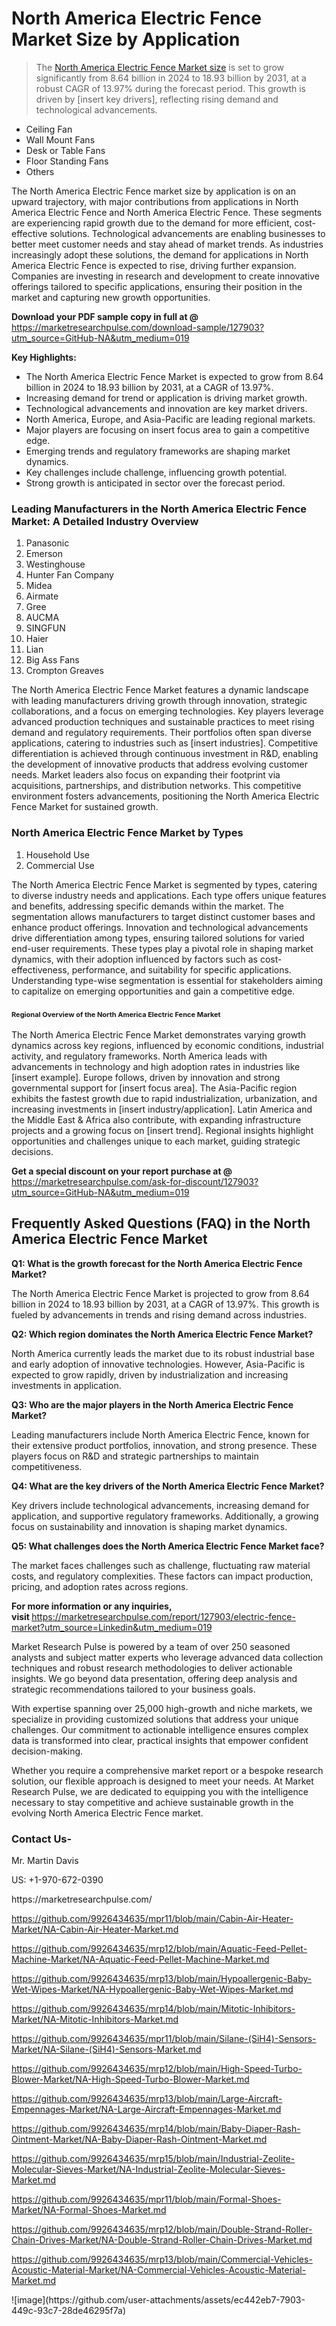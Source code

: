<h1>North America Electric Fence Market&nbsp;Size by Application</h1><blockquote><p>The <a href="https://marketresearchpulse.com/download-sample/127903?utm_source=GitHub-NA&amp;utm_medium=019">North America Electric Fence Market size</a> is set to grow significantly from 8.64 billion in 2024 to 18.93 billion by 2031, at a robust CAGR of 13.97% during the forecast period. This growth is driven by [insert key drivers], reflecting rising demand and technological advancements.</p></blockquote><ul><li>Ceiling Fan <li> Wall Mount Fans <li> Desk or Table Fans <li> Floor Standing Fans <li> Others</li></ul><p>The North America Electric Fence market size by application is on an upward trajectory, with major contributions from applications in North America Electric Fence and North America Electric Fence. These segments are experiencing rapid growth due to the demand for more efficient, cost-effective solutions. Technological advancements are enabling businesses to better meet customer needs and stay ahead of market trends. As industries increasingly adopt these solutions, the demand for applications in North America Electric Fence is expected to rise, driving further expansion. Companies are investing in research and development to create innovative offerings tailored to specific applications, ensuring their position in the market and capturing new growth opportunities.</p><p><strong>Download your PDF sample copy in full at @ </strong><a href="https://marketresearchpulse.com/download-sample/127903?utm_source=GitHub-NA&amp;utm_medium=019">https://marketresearchpulse.com/download-sample/127903?utm_source=GitHub-NA&amp;utm_medium=019</a></p><p><strong>Key Highlights: </strong></p><ul><li>The North America Electric Fence Market is expected to grow from 8.64 billion in 2024 to 18.93 billion by 2031, at a CAGR of 13.97%.</li><li>Increasing demand for trend or application is driving market growth.</li><li>Technological advancements and innovation are key market drivers.</li><li>North America, Europe, and Asia-Pacific are leading regional markets.</li><li>Major players are focusing on insert focus area to gain a competitive edge.</li><li>Emerging trends and regulatory frameworks are shaping market dynamics.</li><li>Key challenges include challenge, influencing growth potential.</li><li>Strong growth is anticipated in sector over the forecast period.</li></ul><h3>Leading Manufacturers in the North America Electric Fence Market: A Detailed Industry Overview</h3><ol><li>Panasonic</li><li>Emerson</li><li>Westinghouse</li><li>Hunter Fan Company</li><li>Midea</li><li>Airmate</li><li>Gree</li><li>AUCMA</li><li>SINGFUN</li><li>Haier</li><li>Lian</li><li>Big Ass Fans</li><li>Crompton Greaves</li></ol><div class="flex max-w-full flex-col flex-grow"><div class="min-h-8 text-message flex w-full flex-col items-end gap-2 whitespace-normal break-words [.text-message+&amp;]:mt-5" dir="auto" data-message-author-role="assistant" data-message-id="fd8432e4-4910-450d-b182-61b7bfb0a01f" data-message-model-slug="gpt-4o"><div class="flex w-full flex-col gap-1 empty:hidden first:pt-[3px]"><div class="markdown prose w-full break-words dark:prose-invert light"><p>The North America Electric Fence Market features a dynamic landscape with leading manufacturers driving growth through innovation, strategic collaborations, and a focus on emerging technologies. Key players leverage advanced production techniques and sustainable practices to meet rising demand and regulatory requirements. Their portfolios often span diverse applications, catering to industries such as [insert industries]. Competitive differentiation is achieved through continuous investment in R&amp;D, enabling the development of innovative products that address evolving customer needs. Market leaders also focus on expanding their footprint via acquisitions, partnerships, and distribution networks. This competitive environment fosters advancements, positioning the North America Electric Fence Market for sustained growth.</p></div></div></div></div><h3>North America Electric Fence Market by Types</h3><ol><li>Household Use <li> Commercial Use</li></ol><div class="flex max-w-full flex-col flex-grow"><div class="min-h-8 text-message flex w-full flex-col items-end gap-2 whitespace-normal break-words [.text-message+&amp;]:mt-5" dir="auto" data-message-author-role="assistant" data-message-id="084470be-0bb7-4664-bddf-5156b4f41249" data-message-model-slug="gpt-4o-mini"><div class="flex w-full flex-col gap-1 empty:hidden first:pt-[3px]"><div class="markdown prose w-full break-words dark:prose-invert light"><p>The North America Electric Fence Market is segmented by types, catering to diverse industry needs and applications. Each type offers unique features and benefits, addressing specific demands within the market. The segmentation allows manufacturers to target distinct customer bases and enhance product offerings. Innovation and technological advancements drive differentiation among types, ensuring tailored solutions for varied end-user requirements. These types play a pivotal role in shaping market dynamics, with their adoption influenced by factors such as cost-effectiveness, performance, and suitability for specific applications. Understanding type-wise segmentation is essential for stakeholders aiming to capitalize on emerging opportunities and gain a competitive edge.</p></div></div></div></div><h3><span style="font-size: 11px;">Regional Overview of the North America Electric Fence Market</span></h3><div class="flex max-w-full flex-col flex-grow"><div class="min-h-8 text-message flex w-full flex-col items-end gap-2 whitespace-normal break-words [.text-message+&amp;]:mt-5" dir="auto" data-message-author-role="assistant" data-message-id="e9038762-ce64-4e30-91c9-9bd413514231" data-message-model-slug="gpt-4o-mini"><div class="flex w-full flex-col gap-1 empty:hidden first:pt-[3px]"><div class="markdown prose w-full break-words dark:prose-invert light"><p>The North America Electric Fence Market demonstrates varying growth dynamics across key regions, influenced by economic conditions, industrial activity, and regulatory frameworks. North America leads with advancements in technology and high adoption rates in industries like [insert example]. Europe follows, driven by innovation and strong governmental support for [insert focus area]. The Asia-Pacific region exhibits the fastest growth due to rapid industrialization, urbanization, and increasing investments in [insert industry/application]. Latin America and the Middle East &amp; Africa also contribute, with expanding infrastructure projects and a growing focus on [insert trend]. Regional insights highlight opportunities and challenges unique to each market, guiding strategic decisions.</p></div></div></div></div><p><strong>Get a special discount on your report purchase at @ </strong><a href="https://marketresearchpulse.com/ask-for-discount/127903?utm_source=GitHub-NA&amp;utm_medium=019">https://marketresearchpulse.com/ask-for-discount/127903?utm_source=GitHub-NA&amp;utm_medium=019</a></p><h2>Frequently Asked Questions (FAQ) in the North America Electric Fence Market</h2><p><strong>Q1: What is the growth forecast for the North America Electric Fence Market?</strong></p><p>The North America Electric Fence Market is projected to grow from 8.64 billion in 2024 to 18.93 billion by 2031, at a CAGR of 13.97%. This growth is fueled by advancements in trends and rising demand across industries.</p><p><strong>Q2: Which region dominates the North America Electric Fence Market?</strong></p><p>North America currently leads the market due to its robust industrial base and early adoption of innovative technologies. However, Asia-Pacific is expected to grow rapidly, driven by industrialization and increasing investments in application.</p><p><strong>Q3: Who are the major players in the North America Electric Fence Market?</strong></p><p>Leading manufacturers include North America Electric Fence, known for their extensive product portfolios, innovation, and strong presence. These players focus on R&amp;D and strategic partnerships to maintain competitiveness.</p><p><strong>Q4: What are the key drivers of the North America Electric Fence Market?</strong></p><p>Key drivers include technological advancements, increasing demand for application, and supportive regulatory frameworks. Additionally, a growing focus on sustainability and innovation is shaping market dynamics.</p><p><strong>Q5: What challenges does the North America Electric Fence Market face?</strong></p><p>The market faces challenges such as challenge, fluctuating raw material costs, and regulatory complexities. These factors can impact production, pricing, and adoption rates across regions.</p><p><strong>For more information or any inquiries, visit&nbsp;</strong><a href="https://marketresearchpulse.com/report/127903/electric-fence-market?utm_source=Linkedin&utm_medium=019">https://marketresearchpulse.com/report/127903/electric-fence-market?utm_source=Linkedin&utm_medium=019</a></p><p>Market Research Pulse is powered by a team of over 250 seasoned analysts and subject matter experts who leverage advanced data collection techniques and robust research methodologies to deliver actionable insights. We go beyond data presentation, offering deep analysis and strategic recommendations tailored to your business goals.</p><p>With expertise spanning over 25,000 high-growth and niche markets, we specialize in providing customized solutions that address your unique challenges. Our commitment to actionable intelligence ensures complex data is transformed into clear, practical insights that empower confident decision-making.</p><p>Whether you require a comprehensive market report or a bespoke research solution, our flexible approach is designed to meet your needs. At Market Research Pulse, we are dedicated to equipping you with the intelligence necessary to stay competitive and achieve sustainable growth in the evolving North America Electric Fence market.</p><h3><strong>Contact Us-</strong></h3><p>Mr. Martin Davis</p><p>US: +1-970-672-0390</p><p>https://marketresearchpulse.com/</p><p><a href="https://github.com/9926434635/mpr11/blob/main/Cabin-Air-Heater-Market/NA-Cabin-Air-Heater-Market.md">https://github.com/9926434635/mpr11/blob/main/Cabin-Air-Heater-Market/NA-Cabin-Air-Heater-Market.md</a></p><p><a href="https://github.com/9926434635/mrp12/blob/main/Aquatic-Feed-Pellet-Machine-Market/NA-Aquatic-Feed-Pellet-Machine-Market.md">https://github.com/9926434635/mrp12/blob/main/Aquatic-Feed-Pellet-Machine-Market/NA-Aquatic-Feed-Pellet-Machine-Market.md</a></p><p><a href="https://github.com/9926434635/mrp13/blob/main/Hypoallergenic-Baby-Wet-Wipes-Market/NA-Hypoallergenic-Baby-Wet-Wipes-Market.md">https://github.com/9926434635/mrp13/blob/main/Hypoallergenic-Baby-Wet-Wipes-Market/NA-Hypoallergenic-Baby-Wet-Wipes-Market.md</a></p><p><a href="https://github.com/9926434635/mrp14/blob/main/Mitotic-Inhibitors-Market/NA-Mitotic-Inhibitors-Market.md">https://github.com/9926434635/mrp14/blob/main/Mitotic-Inhibitors-Market/NA-Mitotic-Inhibitors-Market.md</a></p><p><a href="https://github.com/9926434635/mpr11/blob/main/Silane-(SiH4)-Sensors-Market/NA-Silane-(SiH4)-Sensors-Market.md">https://github.com/9926434635/mpr11/blob/main/Silane-(SiH4)-Sensors-Market/NA-Silane-(SiH4)-Sensors-Market.md</a></p><p><a href="https://github.com/9926434635/mrp12/blob/main/High-Speed-Turbo-Blower-Market/NA-High-Speed-Turbo-Blower-Market.md">https://github.com/9926434635/mrp12/blob/main/High-Speed-Turbo-Blower-Market/NA-High-Speed-Turbo-Blower-Market.md</a></p><p><a href="https://github.com/9926434635/mrp13/blob/main/Large-Aircraft-Empennages-Market/NA-Large-Aircraft-Empennages-Market.md">https://github.com/9926434635/mrp13/blob/main/Large-Aircraft-Empennages-Market/NA-Large-Aircraft-Empennages-Market.md</a></p><p><a href="https://github.com/9926434635/mrp14/blob/main/Baby-Diaper-Rash-Ointment-Market/NA-Baby-Diaper-Rash-Ointment-Market.md">https://github.com/9926434635/mrp14/blob/main/Baby-Diaper-Rash-Ointment-Market/NA-Baby-Diaper-Rash-Ointment-Market.md</a></p><p><a href="https://github.com/9926434635/mrp15/blob/main/Industrial-Zeolite-Molecular-Sieves-Market/NA-Industrial-Zeolite-Molecular-Sieves-Market.md">https://github.com/9926434635/mrp15/blob/main/Industrial-Zeolite-Molecular-Sieves-Market/NA-Industrial-Zeolite-Molecular-Sieves-Market.md</a></p><p><a href="https://github.com/9926434635/mpr11/blob/main/Formal-Shoes-Market/NA-Formal-Shoes-Market.md">https://github.com/9926434635/mpr11/blob/main/Formal-Shoes-Market/NA-Formal-Shoes-Market.md</a></p><p><a href="https://github.com/9926434635/mrp12/blob/main/Double-Strand-Roller-Chain-Drives-Market/NA-Double-Strand-Roller-Chain-Drives-Market.md">https://github.com/9926434635/mrp12/blob/main/Double-Strand-Roller-Chain-Drives-Market/NA-Double-Strand-Roller-Chain-Drives-Market.md</a></p><p><a href="https://github.com/9926434635/mrp13/blob/main/Commercial-Vehicles-Acoustic-Material-Market/NA-Commercial-Vehicles-Acoustic-Material-Market.md">https://github.com/9926434635/mrp13/blob/main/Commercial-Vehicles-Acoustic-Material-Market/NA-Commercial-Vehicles-Acoustic-Material-Market.md</a></p>
![image](https://github.com/user-attachments/assets/ec442eb7-7903-449c-93c7-28de46295f7a)

